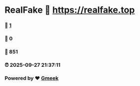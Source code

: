 # RealFake :link: https://realfake.top 
### :page_facing_up: [1](https://realfake.top/tag.html) 
### :speech_balloon: 0 
### :hibiscus: 851 
### :alarm_clock: 2025-09-27 21:37:11 
### Powered by :heart: [Gmeek](https://github.com/Meekdai/Gmeek)
